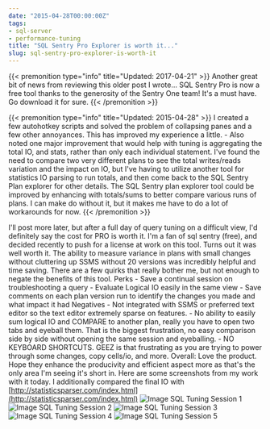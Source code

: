 ```yaml
---
date: "2015-04-28T00:00:00Z"
tags:
- sql-server
- performance-tuning
title: "SQL Sentry Pro Explorer is worth it..."
slug: sql-sentry-pro-explorer-is-worth-it
---
```


{{< premonition type="info" title="Updated: 2017-04-21" >}}
Another great bit of news from reviewing this older post I wrote... SQL Sentry Pro is now a free tool thanks to the generosity of the Sentry One team! It's a must have. Go download it for sure.
{{< /premonition >}}


{{< premonition type="info" title="Updated: 2015-04-28" >}}
I created a few autohotkey scripts and solved the problem of collapsing panes and a few other annoyances. This has improved my experience a little. - Also noted one major improvement that would help with tuning is aggregating the total IO, and stats, rather than only each individual statement. I've found the need to compare two very different plans to see the total writes/reads variation and the impact on IO, but I've having to utilize another tool for statistics IO parsing to run totals, and then come back to the SQL Sentry Plan explorer for other details. The SQL Sentry plan explorer tool could be improved by enhancing with totals/sums to better compare various runs of plans. I can make do without it, but it makes me have to do a lot of workarounds for now.
{{< /premonition >}}


I'll post more later, but after a full day of query tuning on a difficult view, I'd definitely say the cost for PRO is worth it. I'm a fan of sql sentry (free), and decided recently to push for a license at work on this tool. Turns out it was well worth it. The ability to measure variance in plans with small changes without cluttering up SSMS without 20 versions was incredibly helpful and time saving. There are a few quirks that really bother me, but not enough to negate the benefits of this tool. Perks - Save a continual session on troubleshooting a query - Evaluate Logical IO easily in the same view - Save comments on each plan version run to identify the changes you made and what impact it had Negatives - Not integrated with SSMS or preferred text editor so the text editor extremely sparse on features. - No ability to easily sum logical IO and COMPARE to another plan, really you have to open two tabs and eyeball them. That is the biggest frustration, no easy comparison side by side without opening the same session and eyeballing. - NO KEYBOARD SHORTCUTS. GEEZ is that frustrating as you are trying to power through some changes, copy cells/io, and more. Overall: Love the product. Hope they enhance the producivity and efficient aspect more as that's the only area I'm seeing it's short in. Here are some screenshots from my work with it today. I additionally compared the final IO with [http://statisticsparser.com/index.html](http://statisticsparser.com/index.html)
![Image SQL Tuning Session 1](/images/Microsoft_SQL_Server_Management_Studio-2015-04-22_17_00_36_x9rdtc.png)
![Image SQL Tuning Session 2](/images/SQL_Sentry_Plan_Explorer_PRO-2015-04-22_17_03_44_mgscfz.png)
![Image SQL Tuning Session 3](/images/SQL_Sentry_Plan_Explorer_PRO-2015-04-22_17_05_06_gef52g.png)
![Image SQL Tuning Session 4](/images/Statistics_Parser-2015-04-22_16_32_34-2015-04-22_17_08_21_CLEANED_ntkowe.png)
![Image SQL Tuning Session 5](/images/new_version-2015-04-22_16_35_36-2015-04-22_17_08_48_CLEANED_zejqww.png)
